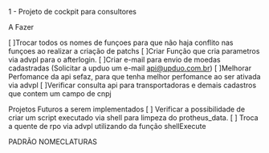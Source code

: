 1 - Projeto de cockpit para consultores 

A Fazer

[ ]Trocar todos os nomes de funçoes para que não haja conflito nas funçoes ao realizar a criação de patchs
[ ]Criar Função que cria parametros via advpl para o afterlogin.
[ ]Criar e-mail para envio de moedas cadastradas (Solicitar a upduo um e-mail api@upduo.com.br)
[ ]Melhorar Perfomance da api sefaz, para que tenha melhor perfomance ao ser ativada via advpl
[ ]Verificar consulta api para transportadoras e demais cadastros que contem um campo de cnpj


Projetos Futuros a serem implementados
[ ] Verificar a possibilidade de criar um script executado via shell para limpeza do protheus_data.
[ ] Troca a quente de rpo via advpl utilizando da função shellExecute



PADRÃO NOMECLATURAS